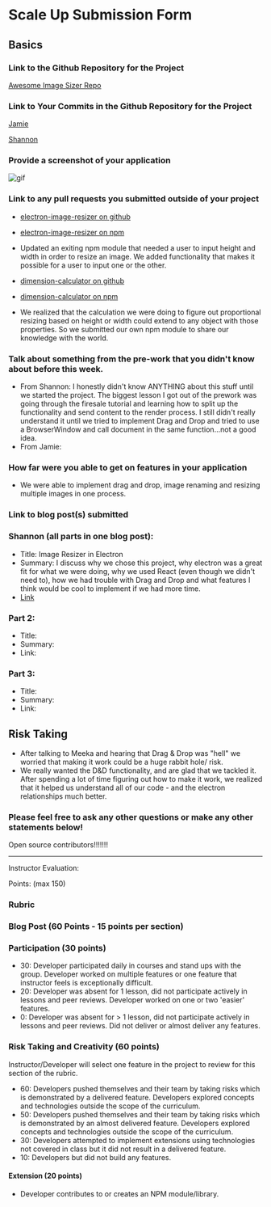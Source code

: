 # Scale Up Submission Form

## Basics

### Link to the Github Repository for the Project
[Awesome Image Sizer Repo](https://github.com/jecrockett/image_resizer)

### Link to Your Commits in the Github Repository for the Project
[Jamie](https://github.com/jecrockett/image_resizer/commits/master?author=jecrockett)

[Shannon](https://github.com/jecrockett/image_resizer/commits/master?author=ShannonPaige)

### Provide a screenshot of your application
![gif](http://g.recordit.co/rtyQ4MiGtm.gif)

### Link to any pull requests you submitted outside of your project
- [electron-image-resizer on github](https://github.com/jecrockett/electron-image-resize)
- [electron-image-resizer on npm](https://www.npmjs.com/package/electron-image-resize)
- Updated an exiting npm module that needed a user to input height and width in order
to resize an image. We added functionality that makes it possible for a user to input one
or the other.

- [dimension-calculator on github](https://github.com/jecrockett/dimension_calculator)
- [dimension-calculator on npm](https://www.npmjs.com/package/dimension_calculator)
- We realized that the calculation we were doing to figure out proportional resizing based on
height or width could extend to any object with those properties. So we submitted our own
npm module to share our knowledge with the world.

### Talk about something from the pre-work that you didn't know about before this week.
- From Shannon: I honestly didn't know ANYTHING about this stuff until we started the project. The biggest lesson I got out of the prework was going through the firesale tutorial and learning how to split up the functionality and send content to the render process. I still didn't really understand it until we tried to implement Drag and Drop and tried to use a BrowserWindow and call document in the same function...not a good idea.
- From Jamie:

### How far were you able to get on features in your application
- We were able to implement drag and drop, image renaming and resizing multiple images in one process.

### Link to blog post(s) submitted

### Shannon (all parts in one blog post):
  - Title: Image Resizer in Electron
  - Summary: I discuss why we chose this project, why electron was a great fit for what we were doing, why we used React (even though we didn't need to), how we had trouble with Drag and Drop and what features I think would be cool to implement if we had more time.
  - [Link](http://developerterms.com/image-resizer/)

### Part 2:
  - Title:
  - Summary:
  - Link:  

### Part 3:
  - Title:
  - Summary:
  - Link:  

## Risk Taking
  - After talking to Meeka and hearing that Drag & Drop was "hell" we worried that making it work could be a huge rabbit hole/ risk.
  - We really wanted the D&D functionality, and are glad that we tackled it. After spending a lot of time figuring out how to make it work, we realized that it helped us understand all of our code - and the electron relationships much better.

### Please feel free to ask any other questions or make any other statements below!
Open source contributors!!!!!!!

-----

Instructor Evaluation:

Points: (max 150)

### Rubric

### Blog Post (60 Points - 15 points per section)  

### Participation (30 points)
  * 30: Developer participated daily in courses and stand ups with the group. Developer worked on multiple features or one feature that instructor feels is exceptionally difficult.
  * 20: Developer was absent for 1 lesson, did not participate actively in lessons and peer reviews. Developer worked on one or two 'easier' features.
  * 0: Developer was absent for > 1 lesson, did not participate actively in lessons and peer reviews. Did not deliver or almost deliver any features.

### Risk Taking and Creativity (60 points)

Instructor/Developer will select one feature in the project to review for this section of the rubric.

  * 60: Developers pushed themselves and their team by taking risks which is demonstrated by a delivered feature. Developers explored concepts and technologies outside the scope of the curriculum.
  * 50: Developers pushed themselves and their team by taking risks which is demonstrated by an almost delivered feature. Developers explored concepts and technologies outside the scope of the curriculum.
  * 30: Developers attempted to implement extensions using technologies not covered in class but it did not result in a delivered feature.
  * 10: Developers but did not build any features.

#### Extension (20 points)

  * Developer contributes to or creates an NPM module/library.
